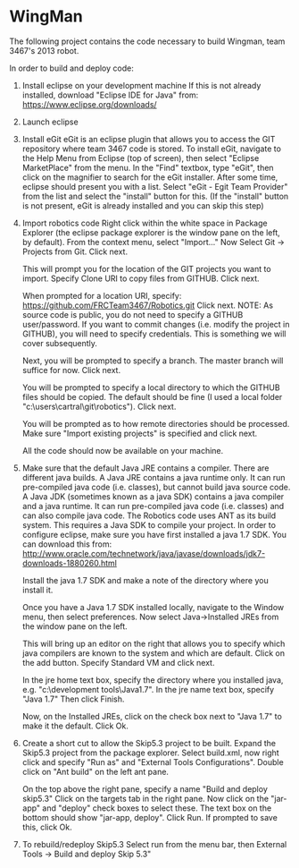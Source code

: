 WingMan
=======

The following project contains the code necessary to build Wingman, team 3467's 2013 robot.

In order to build and deploy code:
1. Install eclipse on your development machine
   If this is not already installed, download "Eclipse IDE for Java" from:
      https://www.eclipse.org/downloads/

2. Launch eclipse

3. Install eGit
   eGit is an eclipse plugin that allows you to access the GIT repository where team 3467 code is stored.
   To install eGit, navigate to the Help Menu from Eclipse (top of screen), then select "Eclipse MarketPlace" from 
   the menu.
   In the "Find" textbox, type "eGit", then click on the magnifier to search for the eGit installer.
   After some time, eclipse should present you with a list. Select "eGit - Egit Team Provider" from the list and 
   select the "install" button for this.
   (If the "install" button is not present, eGit is already installed and you can skip this step)

4. Import robotics code
   Right click within the white space in Package Explorer (the eclipse package explorer is the window pane on the 
   left, by default).
   From the context menu, select "Import..."
   Now Select Git -> Projects from Git.
   Click next.

   This will prompt you for the location of the GIT projects you want to import. Specify Clone URI to copy files 
   from GITHUB.
   Click next.

   When prompted for a location URI, specify: https://github.com/FRCTeam3467/Robotics.git
   Click next.
   NOTE: As source code is public, you do not need to specify a GITHUB user/password. If you want to commit changes 
   (i.e. modify the project in GITHUB), you will need to specify credentials. This is something we will cover 
   subsequently.

   Next, you will be prompted to specify a branch. 
   The master branch will suffice for now.
   Click next.

   You will be prompted to specify a local directory to which the GITHUB files should be copied. The default should
   be fine (I used a local folder "c:\users\cartral\git\robotics"). Click next.

   You will be prompted as to how remote directories should be processed. Make sure "Import existing projects" is 
   specified and click next.

   All the code should now be available on your machine.
   
5. Make sure that the default Java JRE contains a compiler.
   There are different java builds.
   A Java JRE contains a java runtime only. It can run pre-compiled java code (i.e. classes), but cannot build java 
   source code.
   A Java JDK (sometimes known as a java SDK) contains a java compiler and a java runtime. It can run pre-compiled 
   java code (i.e. classes) and can 
   also compile java code.
   The Robotics code uses ANT as its build system. This requires a Java SDK to compile your project.
   In order to configure eclipse, make sure you have first installed a java 1.7 SDK. You can download this from:
     http://www.oracle.com/technetwork/java/javase/downloads/jdk7-downloads-1880260.html
   
   Install the java 1.7 SDK and make a note of the directory where you install it.

   Once you have a Java 1.7 SDK installed locally, navigate to the Window menu, then select preferences.
   Now select Java->Installed JREs from the window pane on the left.
   
   This will bring up an editor on the right that allows you to specify which java compilers are known to the system and
   which are default.
   Click on the add button.
   Specify Standard VM and click next.
   
   In the jre home text box, specify the directory where you installed java, e.g. "c:\development tools\Java1.7".
   In the jre name text box, specify "Java 1.7"
   Then click Finish.
   
   Now, on the Installed JREs, click on the check box next to "Java 1.7" to make it the default. Click Ok.
   
6. Create a short cut to allow the Skip5.3 project to be built.
   Expand the Skip5.3 project from the package explorer.
   Select build.xml, now right click and specify "Run as" and "External Tools Configurations".
   Double click on "Ant build" on the left ant pane.
   
   On the top above the right pane, specify a name "Build and deploy skip5.3"
   Click on the targets tab in the right pane.
   Now click on the "jar-app" and "deploy" check boxes to select these.
   The text box on the bottom should show "jar-app, deploy".
   Click Run.
   If prompted to save this, click Ok.
   
7. To rebuild/redeploy Skip5.3
   Select run from the menu bar, then External Tools -> Build and deploy Skip 5.3"
   